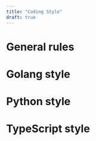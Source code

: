 ```yaml
---
title: "Coding Style"
draft: true
---
```

# General rules

# Golang style

# Python style

# TypeScript style
